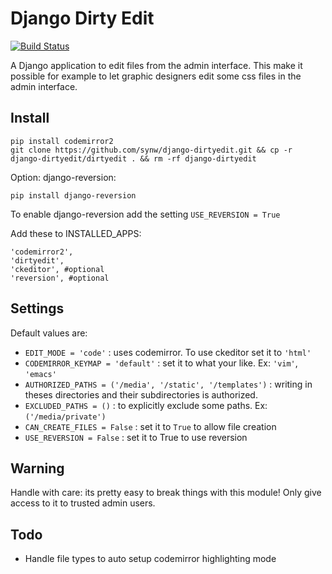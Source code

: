 Django Dirty Edit
==============

[![Build Status](https://travis-ci.org/synw/django-dirtyedit.svg?branch=master)](https://travis-ci.org/synw/django-dirtyedit)

A Django application to edit files from the admin interface. This make it possible for example to let graphic 
designers edit some css files in the admin interface. 

Install
--------------

	pip install codemirror2
	git clone https://github.com/synw/django-dirtyedit.git && cp -r django-dirtyedit/dirtyedit . && rm -rf django-dirtyedit

Option: django-reversion:

	pip install django-reversion

To enable django-reversion add the setting `USE_REVERSION = True`

Add these to INSTALLED_APPS:

	'codemirror2',
	'dirtyedit',
	'ckeditor', #optional
	'reversion', #optional

Settings
--------------

Default values are:

- `EDIT_MODE = 'code'` : uses codemirror. To use ckeditor set it to `'html'`   
- `CODEMIRROR_KEYMAP = 'default'` : set it to what your like. Ex: `'vim'`, `'emacs'`
- `AUTHORIZED_PATHS = ('/media', '/static', '/templates')` : writing in theses directories and their subdirectories is authorized.
- `EXCLUDED_PATHS = ()` : to explicitly exclude some paths. Ex: `('/media/private')`
- `CAN_CREATE_FILES = False` : set it to `True` to allow file creation
- `USE_REVERSION = False` : set it to True to use reversion

Warning
--------------

Handle with care: its pretty easy to break things with this module! Only give access to it to trusted admin users.

Todo
--------------

- Handle file types to auto setup codemirror highlighting mode